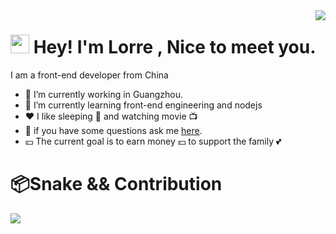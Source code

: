 <img align='right' src='https://i.imgur.com/HT8q4xC.png'>
<h1><img src="https://emojis.slackmojis.com/emojis/images/1531849430/4246/blob-sunglasses.gif?1531849430" width="30"/> Hey! I'm Lorre , Nice to meet you.</h1>

I am a front-end developer from China
- 🔭 I’m currently working in Guangzhou.
- 🌱 I’m currently learning front-end engineering and nodejs
- ❤️ I like sleeping 🛌 and watching movie 📺 
- 💬 if you have some questions ask me [here](https://lorre0322.github.io/).
- 💴 The current goal is to earn money 💴 to support the family 💕

# 📦Snake && Contribution
![](https://github-readme-stats.vercel.app/api/?username=Lorre0322&show_icons=true&title_color=fff&icon_color=79ff97&text_color=9f9f9f&bg_color=2D333B)
